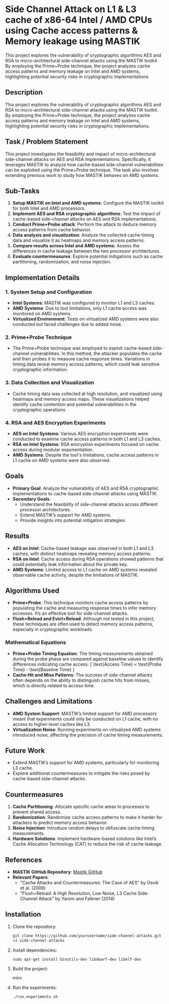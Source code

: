 # Side Channel Attack on L1 & L3 cache of x86-64 Intel / AMD CPUs using Cache access patterns & Memory leakage using MASTIK
 This project explores the vulnerability of cryptographic algorithms AES and RSA to micro-architectural side-channel attacks using the MASTIK toolkit. By employing the Prime+Probe technique, the project analyzes cache access patterns and memory leakage on Intel and AMD systems, highlighting potential security risks in cryptographic implementations

## Description
This project explores the vulnerability of cryptographic algorithms AES and RSA to micro-architectural side-channel attacks using the MASTIK toolkit. By employing the Prime+Probe technique, the project analyzes cache access patterns and memory leakage on Intel and AMD systems, highlighting potential security risks in cryptographic implementations.

## Task / Problem Statement
This project investigates the feasibility and impact of micro-architectural side-channel attacks on AES and RSA implementations. Specifically, it leverages MASTIK to analyze how cache-based side-channel vulnerabilities can be exploited using the Prime+Probe technique. The task also involves extending previous work to study how MASTIK behaves on AMD systems.

## Sub-Tasks
1. **Setup MASTIK on Intel and AMD systems**: Configure the MASTIK toolkit for both Intel and AMD processors.
2. **Implement AES and RSA cryptographic algorithms**: Test the impact of cache-based side-channel attacks on AES and RSA implementations.
3. **Conduct Prime+Probe attack**: Perform the attack to deduce memory access patterns from cache behavior.
4. **Data analysis and visualization**: Analyze the collected cache timing data and visualize it as heatmaps and memory access patterns.
5. **Compare results across Intel and AMD systems**: Assess the differences in cache leakage between the two processor architectures.
6. **Evaluate countermeasures**: Explore potential mitigations such as cache partitioning, randomization, and noise injection.

## Implementation Details
### 1. **System Setup and Configuration**
   - **Intel Systems**: MASTIK was configured to monitor L1 and L3 caches.
   - **AMD Systems**: Due to tool limitations, only L1 cache access was monitored on AMD systems.
   - **Virtualized Environment**: Tests on virtualized AMD systems were also conducted but faced challenges due to added noise.

### 2. **Prime+Probe Technique**
   - The Prime+Probe technique was employed to exploit cache-based side-channel vulnerabilities. In this method, the attacker populates the cache and then probes it to measure cache response times. Variations in timing data reveal memory access patterns, which could leak sensitive cryptographic information.

### 3. **Data Collection and Visualization**
   - Cache timing data was collected at high resolution, and visualized using heatmaps and memory access maps. These visualizations helped identify cache contention and potential vulnerabilities in the cryptographic operations.

### 4. **RSA and AES Encryption Experiments**
   - **AES on Intel Systems**: Various AES encryption experiments were conducted to examine cache access patterns in both L1 and L3 caches.
   - **RSA on Intel Systems**: RSA encryption experiments focused on cache access during modular exponentiation.
   - **AMD Systems**: Despite the tool's limitations, cache access patterns in L1 cache on AMD systems were also observed.

## Goals
- **Primary Goal**: Analyze the vulnerability of AES and RSA cryptographic implementations to cache-based side-channel attacks using MASTIK.
- **Secondary Goals**: 
  - Understand the feasibility of side-channel attacks across different processor architectures.
  - Extend MASTIK’s support for AMD systems.
  - Provide insights into potential mitigation strategies.

## Results
- **AES on Intel**: Cache-based leakage was observed in both L1 and L3 caches, with distinct heatmaps revealing memory access patterns.
- **RSA on Intel**: Cache access during RSA operations showed patterns that could potentially leak information about the private key.
- **AMD Systems**: Limited access to L1 cache on AMD systems revealed observable cache activity, despite the limitations of MASTIK.

## Algorithms Used
- **Prime+Probe**: This technique monitors cache access patterns by populating the cache and measuring response times to infer memory accesses. It’s an effective tool for side-channel attacks.
- **Flush+Reload and Evict+Reload**: Although not tested in this project, these techniques are often used to detect memory access patterns, especially in cryptographic workloads.

### Mathematical Equations
- **Prime+Probe Timing Equation**: The timing measurements obtained during the probe phase are compared against baseline values to identify differences indicating cache access:
  \[
  \text{Access Time} = \text{Probe Time} - \text{Baseline Time}
  \]
- **Cache Hit and Miss Patterns**: The success of side-channel attacks often depends on the ability to distinguish cache hits from misses, which is directly related to access time.

## Challenges and Limitations
- **AMD System Support**: MASTIK’s limited support for AMD processors meant that experiments could only be conducted on L1 cache, with no access to higher-level caches like L3.
- **Virtualization Noise**: Running experiments on virtualized AMD systems introduced noise, affecting the precision of cache timing measurements.

## Future Work
- Extend MASTIK’s support for AMD systems, particularly for monitoring L3 cache.
- Explore additional countermeasures to mitigate the risks posed by cache-based side-channel attacks.

## Countermeasures
1. **Cache Partitioning**: Allocate specific cache areas to processes to prevent shared access.
2. **Randomization**: Randomize cache access patterns to make it harder for attackers to predict memory access behavior.
3. **Noise Injection**: Introduce random delays to obfuscate cache timing measurements.
4. **Hardware Solutions**: Implement hardware-based solutions like Intel’s Cache Allocation Technology (CAT) to reduce the risk of cache leakage.

## References
- **MASTIK GitHub Repository**: [Mastik GitHub](https://github.com/0xADE1A1DE/Mastik)
- **Relevant Papers**:
  - "Cache Attacks and Countermeasures: The Case of AES" by Osvik et al. (2006)
  - "Flush+Reload: A High Resolution, Low Noise, L3 Cache Side-Channel Attack" by Yarom and Falkner (2014)

## Installation
1. Clone the repository:
   ```bash
   git clone https://github.com/yourusername/side-channel-attacks.git
   cd side-channel-attacks
   ```
2. Install dependencies:
   ```bash
   sudo apt-get install binutils-dev libdwarf-dev libelf-dev
   ```
3. Build the project:
   ```bash
   make
   ```
4. Run the experiments:
   ```bash
   ./run_experiments.sh
   ```

